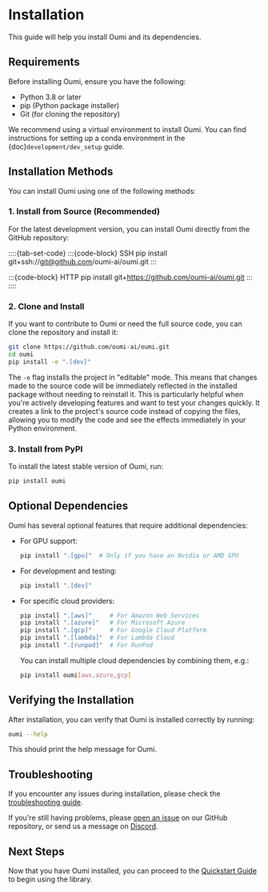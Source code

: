 # Installation

This guide will help you install Oumi and its dependencies.

## Requirements

Before installing Oumi, ensure you have the following:

- Python 3.8 or later
- pip (Python package installer)
- Git (for cloning the repository)

We recommend using a virtual environment to install Oumi. You can find instructions for setting up a conda environment in the {doc}`development/dev_setup` guide.

## Installation Methods

You can install Oumi using one of the following methods:

### 1. Install from Source (Recommended)

For the latest development version, you can install Oumi directly from the GitHub repository:

::::{tab-set-code}
:::{code-block} SSH
pip install git+ssh://git@github.com/oumi-ai/oumi.git
:::

:::{code-block} HTTP
pip install git+<https://github.com/oumi-ai/oumi.git>
:::
::::

### 2. Clone and Install

If you want to contribute to Oumi or need the full source code, you can clone the repository and install it:

```bash
git clone https://github.com/oumi-ai/oumi.git
cd oumi
pip install -e ".[dev]"
```

The `-e` flag installs the project in "editable" mode. This means that changes made to the source code will be immediately reflected in the installed package without needing to reinstall it. This is particularly helpful when you're actively developing features and want to test your changes quickly. It creates a link to the project's source code instead of copying the files, allowing you to modify the code and see the effects immediately in your Python environment.

### 3. Install from PyPI

To install the latest stable version of Oumi, run:

```bash
pip install oumi
```

## Optional Dependencies

Oumi has several optional features that require additional dependencies:

- For GPU support:

  ```bash
  pip install ".[gpu]"  # Only if you have an Nvidia or AMD GPU
  ```

- For development and testing:

  ```bash
  pip install ".[dev]"
  ```

- For specific cloud providers:

  ```bash
  pip install ".[aws]"     # For Amazon Web Services
  pip install ".[azure]"   # For Microsoft Azure
  pip install ".[gcp]"     # For Google Cloud Platform
  pip install ".[lambda]"  # For Lambda Cloud
  pip install ".[runpod]"  # For RunPod
  ```

  You can install multiple cloud dependencies by combining them, e.g.:

  ```bash
  pip install oumi[aws,azure,gcp]
  ```

## Verifying the Installation

After installation, you can verify that Oumi is installed correctly by running:

```bash
oumi --help
```

This should print the help message for Oumi.

## Troubleshooting

If you encounter any issues during installation, please check the [troubleshooting guide](../faq/troubleshooting.md).

If you're still having problems, please [open an issue](https://github.com/oumi-ai/oumi/issues) on our GitHub repository, or send us a message on [Discord](https://discord.gg/S74NxTDh7v).

## Next Steps

Now that you have Oumi installed, you can proceed to the [Quickstart Guide](quickstart.md) to begin using the library.
